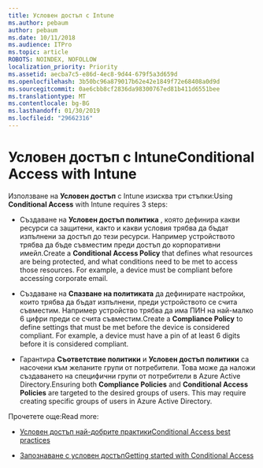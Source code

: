 ```yaml
---
title: Условен достъп с Intune
ms.author: pebaum
author: pebaum
ms.date: 10/11/2018
ms.audience: ITPro
ms.topic: article
ROBOTS: NOINDEX, NOFOLLOW
localization_priority: Priority
ms.assetid: aecba7c5-e86d-4ec8-9d44-679f5a3d659d
ms.openlocfilehash: 3b50bc96a879017b62e42e1849f72e68408a0d9d
ms.sourcegitcommit: 0ae6cbb8cf2836da98300767ed81b411d6551bee
ms.translationtype: MT
ms.contentlocale: bg-BG
ms.lasthandoff: 01/30/2019
ms.locfileid: "29662316"
---
```

# <a name="conditional-access-with-intune"></a><span data-ttu-id="ee75b-102">Условен достъп с Intune</span><span class="sxs-lookup"><span data-stu-id="ee75b-102">Conditional Access with Intune</span></span>

<span data-ttu-id="ee75b-103">Използване на **Условен достъп** с Intune изисква три стъпки:</span><span class="sxs-lookup"><span data-stu-id="ee75b-103">Using **Conditional Access** with Intune requires 3 steps:</span></span> 
  
- <span data-ttu-id="ee75b-p101">Създаване на **Условен достъп политика** , която дефинира какви ресурси са защитени, както и какви условия трябва да бъдат изпълнени за достъп до тези ресурси. Например устройството трябва да бъде съвместим преди достъп до корпоративни имейл.</span><span class="sxs-lookup"><span data-stu-id="ee75b-p101">Create a **Conditional Access Policy** that defines what resources are being protected, and what conditions need to be met to access those resources. For example, a device must be compliant before accessing corporate email.</span></span> 
    
- <span data-ttu-id="ee75b-p102">Създаване на **Спазване на политиката** да дефинирате настройки, които трябва да бъдат изпълнени, преди устройството се счита съвместим. Например устройство трябва да има ПИН на най-малко 6 цифри преди се счита съвместим.</span><span class="sxs-lookup"><span data-stu-id="ee75b-p102">Create a **Compliance Policy** to define settings that must be met before the device is considered compliant. For example, a device must have a pin of at least 6 digits before it is considered compliant.</span></span> 
    
- <span data-ttu-id="ee75b-p103">Гарантира **Съответствие политики** и **Условен достъп политики** са насочени към желаните групи от потребители. Това може да наложи създаването на специфични групи от потребители в Azure Active Directory.</span><span class="sxs-lookup"><span data-stu-id="ee75b-p103">Ensuring both **Compliance Policies** and **Conditional Access Policies** are targeted to the desired groups of users. This may require creating specific groups of users in Azure Active Directory.</span></span> 
    
<span data-ttu-id="ee75b-110">Прочетете още:</span><span class="sxs-lookup"><span data-stu-id="ee75b-110">Read more:</span></span>
  
- [<span data-ttu-id="ee75b-111">Условен достъп най-добрите практики</span><span class="sxs-lookup"><span data-stu-id="ee75b-111">Conditional Access best practices</span></span>](https://docs.microsoft.com/azure/active-directory/conditional-access/best-practices)
    
- [<span data-ttu-id="ee75b-112">Запознаване с условен достъп</span><span class="sxs-lookup"><span data-stu-id="ee75b-112">Getting started with Conditional Access </span></span>](https://docs.microsoft.com/azure/active-directory/active-directory-conditional-access-azure-portal-get-started)
    

